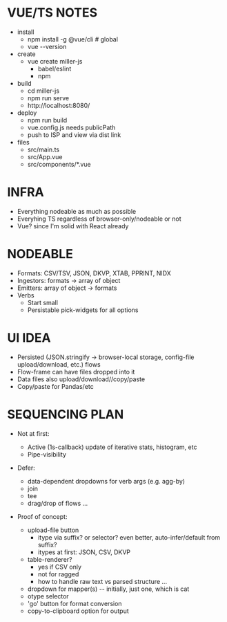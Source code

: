 # VUE/TS NOTES

* install
  * npm install -g @vue/cli # global
  * vue --version
* create
  * vue create miller-js
    * babel/eslint
    * npm
* build
  * cd miller-js
  * npm run serve
  * http://localhost:8080/
* deploy
  * npm run build
  * vue.config.js needs publicPath
  * push to ISP and view via dist link
* files
  * src/main.ts
  * src/App.vue
  * src/components/*.vue

# INFRA

* Everything nodeable as much as possible
* Everyhing TS regardless of browser-only/nodeable or not
* Vue? since I'm solid with React already

# NODEABLE

* Formats: CSV/TSV, JSON, DKVP, XTAB, PPRINT, NIDX
* Ingestors: formats -> array of object
* Emitters: array of object -> formats
* Verbs
  - Start small
  - Persistable pick-widgets for all options

# UI IDEA

* Persisted (JSON.stringify -> browser-local storage, config-file upload/download, etc.) flows
* Flow-frame can have files dropped into it
* Data files also upload/download//copy/paste
* Copy/paste for Pandas/etc

# SEQUENCING PLAN

* Not at first:
  - Active (1s-callback) update of iterative stats, histogram, etc
  - Pipe-visibility

* Defer:
  - data-dependent dropdowns for verb args (e.g. agg-by)
  - join
  - tee
  - drag/drop of flows ...

* Proof of concept:
  * upload-file button
    - itype via suffix? or selector? even better, auto-infer/default from suffix?
    - itypes at first: JSON, CSV, DKVP
  * table-renderer?
    - yes if CSV only
    - not for ragged
    - how to handle raw text vs parsed structure ...
  * dropdown for mapper(s) -- initially, just one, which is cat
  * otype selector
  * 'go' button for format conversion
  * copy-to-clipboard option for output

